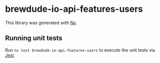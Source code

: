 # brewdude-io-api-features-users

This library was generated with [Nx](https://nx.dev).

## Running unit tests

Run `nx test brewdude-io-api-features-users` to execute the unit tests via [Jest](https://jestjs.io).
